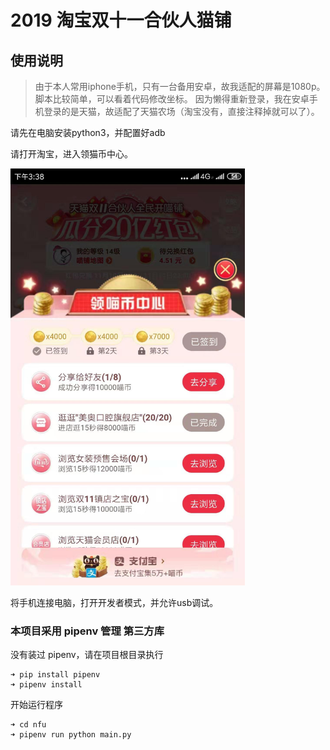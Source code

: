 # 2019 淘宝双十一合伙人猫铺

## 使用说明

> 由于本人常用iphone手机，只有一台备用安卓，故我适配的屏幕是1080p。
> 脚本比较简单，可以看着代码修改坐标。
> 因为懒得重新登录，我在安卓手机登录的是天猫，故适配了天猫农场（淘宝没有，直接注释掉就可以了）。

请先在电脑安装python3，并配置好adb

请打开淘宝，进入领猫币中心。

<img src="./img/WechatIMG6.jpeg" width="375"/>

将手机连接电脑，打开开发者模式，并允许usb调试。


### 本项目采用 pipenv 管理 第三方库

没有装过 pipenv，请在项目根目录执行

```
➜ pip install pipenv
➜ pipenv install
```

开始运行程序

```
➜ cd nfu 
➜ pipenv run python main.py
```